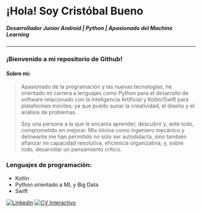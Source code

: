 # ¡Hola! Soy Cristóbal Bueno 
#####  *Desarrollador Junior Android | Python | Apasionado del Machine Learning*
---------------------
### **¡Bienvenido a mi repositorio de Github!**
#### Sobre mí:
> Apasionado de la programación y las nuevas tecnologías, he orientado mi carrera a lenguajes como Python para el desarrollo de software relacionado con la Inteligencia Artificial y Kotlin/Swift para plataformas móviles; ya que puedo aunar la creatividad, el diseño y el análisis de problemas.
> 
> Soy una persona a la que le encanta aprender, descubrir y, ante todo, comprometido en mejorar. Mis inicios como ingeniero mecánico y delineante me han permitido no sólo ser autodidacta, sino también afianzar mi capacidad resolutiva, eficiencia organizativa, y, sobre todo, desarrollar un pensamiento crítico.

### Lenguajes de programación:
  - Kotlin
  - Python orientado a ML y Big Data
  - Swift

[![Linkedin](https://www.dropbox.com/s/7uhfgyug70renxf/descarga.png?dl=0&raw=1)](http://www.linkedin.com/in/crist%C3%B3balbuenocantarero) [![CV Interactivo](https://www.dropbox.com/s/lyiot27bak2ents/XDd.png?dl=0&raw=1)](https://xd.adobe.com/view/8df54f38-1464-4fa2-44a4-faacfcf2afc2-fbc4/?fullscreen)
